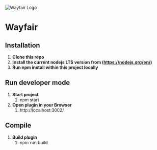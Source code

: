 ![Wayfair Logo](https://assets.jibecdn.com/prod/wayfair/0.2.52/assets/logo.png)

# Wayfair

## Installation 
1. **Clone this repo**
2. **Install the current nodejs LTS version from (https://nodejs.org/en/)**
3. **Run npm install within this project locally**
    
## Run developer mode 

1. **Start project**
    1. npm start
2. **Open plugin in your Browser**
    1. http://localhost:3002/
    
## Compile 

1. **Build plugin**
    1. npm run build